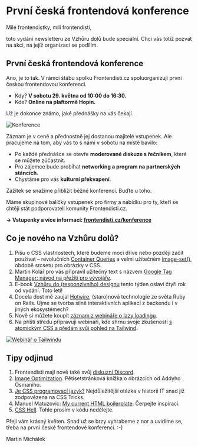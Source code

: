 # První česká frontendová konference

Milé frontendistky, milí frontendisti,

toto vydání newsletteru ze Vzhůru dolů bude speciální. Chci vás totiž pozvat na akci, na jejíž organizaci se podílím.

## První česká frontendová konference

Ano, je to tak. V rámci štábu spolku Frontendisti.cz spoluorganizuji první českou frontendovou konferenci.

* Kdy? **V sobotu 29. května od 10:00 do 16:30.**
* Kde? **Online na plaftormě Hopin.**

Už je dokonce známo, jaké přednášky na vás čekají.

![Konference](https://mcusercontent.com/d6be2f1899eba6a7651157403/images/22bb0315-781a-e632-65eb-66a34dc59d25.png)

Záznam je v ceně a přednostně jej dostanou majitelé vstupenek. Ale pracujeme na tom, aby vás to s námi v sobotu na místě bavilo:

* Po každé přednášce se otevře **moderované diskuze s řečníkem**, které se můžete zúčastnit.
* Pro zájemce bude probíhat **networking a program na partnerských stáncích**.
* Chystáme pro vás **kulturní překvapení**.  

Zážitek se snažíme přiblížit běžné konferenci. Buďte u toho.

Máme skupinové balíčky vstupenek pro firmy a nabídku pro ty, kteří se chtějí stát podporovateli komunity Frontendisti.cz.

**→ Vstupenky a více informací: [frontendisti.cz/konference](https://frontendisti.cz/konference)**

## Co je nového na Vzhůru dolů?

1. Píšu o CSS vlastnostech, které budeme moci dříve nebo později začít používat – revolučních [Container Queries](https://www.vzhurudolu.cz/blog/194-container-queries-chrome-91) a velmi užitečném [image-set()](https://www.vzhurudolu.cz/prirucka/css-image-set), obdobě srcsetu pro obrázky v CSS.
2. Martin Kolář pro vás připravil užitečný text s názvem [Google Tag Manager: návod na přežití pro vývojáře](https://www.vzhurudolu.cz/prirucka/google-tag-manager).
3. E-book [Vzhůru do (responzivního) designu](https://www.vzhurudolu.cz/kniha-responzivni-design/) tento týden oslaví čtyři rok od vydání. Toto letí!
4. Docela dost mě zaujal [Hotwire](https://www.vzhurudolu.cz/blog/195-hotwire), (staro)nová technologie ze světa Ruby on Rails. Ujme se tvorba silně interaktivních aplikací z backendu i v jiných ekosystémech?
5. Nově si můžete koupit [záznam z webináře o lazy loadingu](https://www.vzhurudolu.cz/video/webinar-lazy-loading).
6. Na příští středu připravuji webináři, kde shrnu svoje zkušenosti [s atomickým CSS a předám svůj pohled na Tailwind](https://www.vzhurudolu.cz/kurzy/webinar-tailwind-atomicke-css).

[![Webinář o Tailwindu](https://mcusercontent.com/d6be2f1899eba6a7651157403/images/8da0ad04-c49a-7090-1f8f-07783ce924d0.png)](https://www.vzhurudolu.cz/kurzy/webinar-tailwind-atomicke-css)

## Tipy odjinud

1. Frontendisti mají nově také svůj [diskuzní Discord](https://frontendisti.cz/discord).
2. [Image Optimization](https://www.smashingmagazine.com/2021/04/image-optimization-pre-release/). Pětisetstránková knížka o obrázcích od Addyho Osmaniho.
3. [Je CSS programovací jazyk?](https://css-tricks.com/is-css-a-programming-language/) Nejdůležitější otázka v historii IT snad již zodpovězena na CSS Tricks.
4. Manuel Matuzovic: [My current HTML boilerplate](https://www.matuzo.at/blog/html-boilerplate/). Čerpejte inspiraci.
5. [CSS Hell](https://csshell.dev/). Tohle prosím v kódu nedělejte.

Přeji vám krásný květen. Snad už se brzy vyhrabeme z nor a uvidíme se, třeba na první české frontendové konferenci. :-)

Martin Michálek